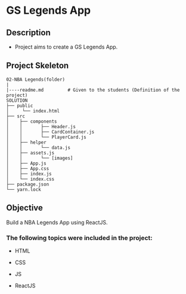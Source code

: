 # GS Legends App
## Description

- Project aims to create a GS Legends App.


## Project Skeleton

```
02-NBA Legends(folder)
|
|----readme.md         # Given to the students (Definition of the project)
SOLUTION
├── public
│     └── index.html
├── src
│    ├── components
│    │       ├── Header.js
│    │       ├── CardContainer.js
│    │       └── PlayerCard.js
│    ├── helper
│    │       └── data.js
│    ├── assets.js
│    │       └── [images]
│    ├── App.js
│    ├── App.css
│    ├── index.js
│    └── index.css
├── package.json
└── yarn.lock
```


## Objective

Build a NBA Legends App using ReactJS.

### The following topics were included in the project:

- HTML

- CSS

- JS

- ReactJS


